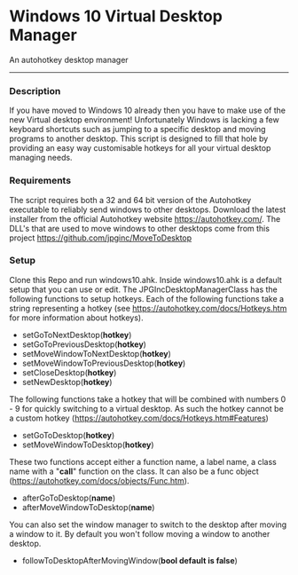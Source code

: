 # Windows 10 Virtual Desktop Manager
An autohotkey desktop manager

----

### Description

If you have moved to Windows 10 already then you have to make use of the new Virtual desktop environment! Unfortunately Windows is lacking a few keyboard shortcuts such as jumping to a specific desktop and moving programs to another desktop. 
This script is designed to fill that hole by providing an easy way customisable hotkeys for all your virtual desktop managing needs. 

### Requirements
The script requires both a 32 and 64 bit version of the Autohotkey executable to reliably send windows to other desktops. Download the latest installer from the official Autohotkey website https://autohotkey.com/. The DLL's that are used to move windows to other desktops come from this project https://github.com/jpginc/MoveToDesktop

### Setup
Clone this Repo and run windows10.ahk. Inside windows10.ahk is a default setup that you can use or edit. The JPGIncDesktopManagerClass has the following functions to setup hotkeys. Each of the following functions take a string representing a hotkey (see https://autohotkey.com/docs/Hotkeys.htm for more information about hotkeys). 

- setGoToNextDesktop(**hotkey**)
- setGoToPreviousDesktop(**hotkey**)
- setMoveWindowToNextDesktop(**hotkey**)
- setMoveWindowToPreviousDesktop(**hotkey**)
- setCloseDesktop(**hotkey**)
- setNewDesktop(**hotkey**)

The following functions take a hotkey that will be combined with numbers 0 - 9 for quickly switching to a virtual desktop. As such the hotkey cannot be a custom hotkey (https://autohotkey.com/docs/Hotkeys.htm#Features)
- setGoToDesktop(**hotkey**)
- setMoveWindowToDesktop(**hotkey**)

These two functions accept either a function name, a label name, a class name with a "**call**" function on the class. It can also be a func object (https://autohotkey.com/docs/objects/Func.htm).
- afterGoToDesktop(**name**)
- afterMoveWindowToDesktop(**name**)

You can also set the window manager to switch to the desktop after moving a window to it. By default you won't follow moving a window to another desktop.
- followToDesktopAfterMovingWindow(**bool default is false**)
